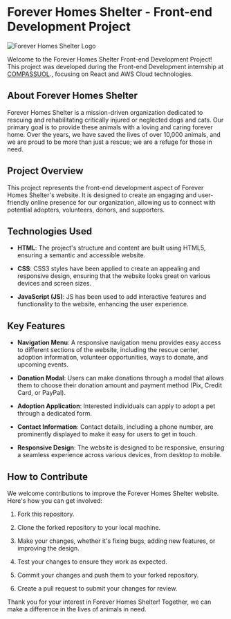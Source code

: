 # Forever Homes Shelter - Front-end Development Project

![Forever Homes Shelter Logo](logo.png)

Welcome to the Forever Homes Shelter Front-end Development Project! This project was developed during the Front-end Development internship at <a href="https://compass.uol/pt/home/?utm_source=google-ads&utm_medium=ppc&utm_campaign=compasso-uol-institucional&utm_term=compass+uol">COMPASSUOL</a>., focusing on React and AWS Cloud technologies.

## About Forever Homes Shelter

Forever Homes Shelter is a mission-driven organization dedicated to rescuing and rehabilitating critically injured or neglected dogs and cats. Our primary goal is to provide these animals with a loving and caring forever home. Over the years, we have saved the lives of over 10,000 animals, and we are proud to be more than just a rescue; we are a refuge for those in need.

## Project Overview

This project represents the front-end development aspect of Forever Homes Shelter's website. It is designed to create an engaging and user-friendly online presence for our organization, allowing us to connect with potential adopters, volunteers, donors, and supporters.

## Technologies Used

- **HTML**: The project's structure and content are built using HTML5, ensuring a semantic and accessible website.

- **CSS**: CSS3 styles have been applied to create an appealing and responsive design, ensuring that the website looks great on various devices and screen sizes.

- **JavaScript (JS)**: JS has been used to add interactive features and functionality to the website, enhancing the user experience.

## Key Features

- **Navigation Menu**: A responsive navigation menu provides easy access to different sections of the website, including the rescue center, adoption information, volunteer opportunities, ways to donate, and upcoming events.

- **Donation Modal**: Users can make donations through a modal that allows them to choose their donation amount and payment method (Pix, Credit Card, or PayPal).

- **Adoption Application**: Interested individuals can apply to adopt a pet through a dedicated form.

- **Contact Information**: Contact details, including a phone number, are prominently displayed to make it easy for users to get in touch.

- **Responsive Design**: The website is designed to be responsive, ensuring a seamless experience across various devices, from desktop to mobile.

## How to Contribute

We welcome contributions to improve the Forever Homes Shelter website. Here's how you can get involved:

1. Fork this repository.

2. Clone the forked repository to your local machine.

3. Make your changes, whether it's fixing bugs, adding new features, or improving the design.

4. Test your changes to ensure they work as expected.

5. Commit your changes and push them to your forked repository.

6. Create a pull request to submit your changes for review.

Thank you for your interest in Forever Homes Shelter! Together, we can make a difference in the lives of animals in need.
